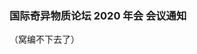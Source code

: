 <h3 class="text-center">国际奇异物质论坛 2020 年会 会议通知</h3>

[title]: <> (国际奇异物质论坛 2020 年会 会议通知)
[time]: <> (2020-02-18)

（窝编不下去了）
